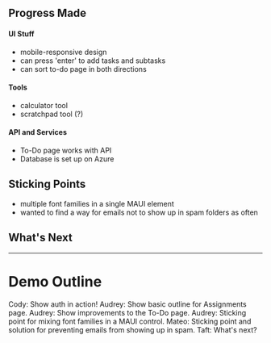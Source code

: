 ## Progress Made
#### UI Stuff
- mobile-responsive design
- can press 'enter' to add tasks and subtasks
- can sort to-do page in both directions

#### Tools
- calculator tool
- scratchpad tool (?)

#### API and Services
- To-Do page works with API
- Database is set up on Azure

## Sticking Points
- multiple font families in a single MAUI element
- wanted to find a way for emails not to show up in spam folders as often 


## What's Next

---
# Demo Outline
Cody: Show auth in action!
Audrey: Show basic outline for Assignments page.
Audrey: Show improvements to the To-Do page.
Audrey: Sticking point for mixing font families in a MAUI control.
Mateo: Sticking point and solution for preventing emails from showing up in spam.
Taft: What's next?